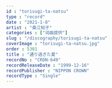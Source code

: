 ```yaml
---
id : "torisugi-ta-natsu"
type : "record"
date : "2021-1-8"
artist : "桑江知子"
categories : ["词曲提供"]
slug : "/discography/torisugi-ta-natsu"
coverImage : "torisugi-ta-natsu.jpg"
order : 5301
title : "通り過ぎた夏"
recordNo : "CRDN-649"
recordReleaseDate : "1999-12-16"
recordPublisher : "NIPPON CROWN"
recordType : "Single"
---
```


